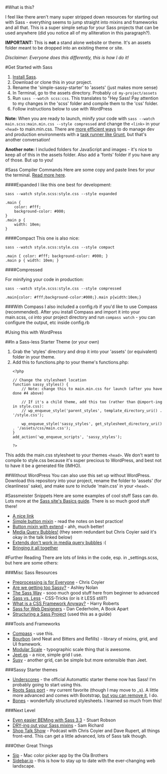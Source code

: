 
#What is this?

I feel like there aren't many super stripped down resources for starting out with Sass - everything seems to jump straight into mixins and frameworks and all that. This is a super simple setup for your Sass projects that can be used anywhere (did you notice all of my alliteration in this paragraph?).

**IMPORTANT:** This is **not** a stand alone website or theme. It's an assets folder meant to be dropped into an existing theme or site.

_Disclaimer: Everyone does this differently, this is how I do it!_

#Get Started with Sass

1. [Install Sass](http://sass-lang.com/install).
2. Download or clone this in your project.
3. Rename the 'simple-sassy-starter' to 'assets' (just makes more sense)
3. In Terminal, go to the assets directory. Probably ```cd my-project/assets```
4. Run ```sass --watch scss:css```. This translates to "Hey Sass! Pay attention to my changes in the 'scss' folder and compile them to the 'css' folder.
5. Follow instructions below to use with WordPress

**Note:** When you are ready to launch, minify your code with 
```sass --watch main.scss:main.min.css --style compressed``` 
and change the ```<link>``` in your ```<head>``` to main.min.css. There are [more efficient ways](http://addyosmani.com/blog/environment-specific-builds-with-grunt-gulp-or-broccoli/) to do manage dev and production environments with a [task runner like Grunt](http://blog.cozycloud.cc/technic/2014/06/18/task-runners-comparison/), but that's another conversation!

**Another note:** I included folders for JavaScript and images - it's nice to keep all of this in the assets folder. Also add a 'fonts' folder if you have any of those. But up to you!

#Sass Compiler Commands
Here are some copy and paste lines for your the terminal. [Read more here](http://sass-lang.com/documentation/file.SASS_REFERENCE.html#output_style).

####Expanded
I like this one best for development:

```sass --watch style.scss:style.css --style expanded```

	.main {
		color: #fff;
		background-color: #000;
	}
	.main p {
		width: 10em;
	}

####Compact
This one is also nice:

```sass --watch style.scss:style.css --style compact```

	.main { color: #fff; background-color: #000; }
	.main p { width: 10em; }


####Compressed

For minifying your code in production:

```sass --watch style.scss:style.css --style compressed```

	.main{color: #fff;background-color:#000;}.main p{width:10em;}

###With Compass
I also included a config.rb if you'd like to use Compass (recommended). After you install Compass and import it into your main.scss, ```cd``` into your project directory and run ```compass watch``` - you can configure the output, etc inside config.rb

#Using this with WordPress

##In a Sass-less Starter Theme (or your own)
1. Grab the 'styles' directory and drop it into your 'assets' (or equivalent) folder in your theme.
2. Add this to functions.php to your theme's functions.php:
	```
	<?php

	// Change the stylesheet location
	function sassy_styles() {
		// Note: change this to main.min.css for launch (after you have done #4 above)
		
		// If it's a child theme, add this too (rather than @import-ing in style.css):
		// wp_enqueue_style('parent_styles', template_directory_uri() . '/style.css');

		wp_enqueue_style('sassy_styles', get_stylesheet_directory_uri() . '/assets/css/main.css');
	}
	add_action('wp_enqueue_scripts', 'sassy_styles');

	?>

This adds the main.css stylesheet to your themes ```<head>```. We don't want to compile to style.css because it's super precious to WordPress, and best not to have it be a generated file (IMHO).

##Without WordPress
You can also use this set up without WordPress. Download this repository into your project, rename the folder to 'assets' (for cleanliness' sake), and make sure to include 'main.css' in your ```<head>```.


#Sassmeister Snippets
Here are some examples of cool stuff Sass can do. Lots more at the [Sass site's Basics guide](http://sass-lang.com/guide). There is so much good stuff there!

* [A nice link](http://sassmeister.com/gist/1f63b704f89523b8120c)
* [Simple button mixin](http://sassmeister.com/gist/ad8fa52ea853d84da153) - read the notes on best practice!
* [Button mixin with extend](http://sassmeister.com/gist/9eca4dbb5ac01a5d8f60) - ahh, much better!
* [Media Query Bubbles!](http://sassmeister.com/gist/17f99ab2d74c46ca3cb9) (they seem redundant but Chris Coyier said it's okay in the talk linked below)
* [Extends don't work in media query bubbles](http://sassmeister.com/gist/98f202071af56724dd5a) :(
* [Bringing it all together](http://sassmeister.com/gist/75ac05abccc78d47171c)



#Further Reading
There are lots of links in the code, esp. in _settings.scss, but here are some others:

###Misc Sass Resources

* [Preprocessing is for Everyone](http://aneventapart.com/news/post/preprocessing-is-for-everybody-chris-coyier-an-event-apart-video-css-sass) - Chris Coyier
* [Are we getting too Sassy?](http://ashleynolan.co.uk/blog/are-we-getting-too-sassy) - Ashley Nolan
* [The Sass Way](http://thesassway.com/) - sooo much good stuff here from beginner to advanced
* [Sass vs. Less](http://css-tricks.com/sass-vs-less/) - CSS-Tricks (or is it LESS still?)
* [What is a CSS Framework Anyway?](http://vimeo.com/95734680) - Harry Roberts
* [Sass for Web Designers](http://www.abookapart.com/products/sass-for-web-designers) - Dan Cederholm, A Book Apart
* [Structuring a Sass Project](http://thesassway.com/beginner/how-to-structure-a-sass-project) (used this as a guide)

###Tools and Frameworks

* [Compass](http://compassapp.com) - use this.
* [Bourbon](http://bourbon.io) (and Neat and Bitters and Refills) - library of mixins, grid, and UI framework.
* [Modular Scale](https://github.com/Team-Sass/modular-scale) - typographic scale thing that is awesome.
* [Jeet.gs](http://jeet.gs) - a nice, simple grid I use.
* [Susy](http://susy.oddbird.net) - another grid, can be simple but more extensible than Jeet.

###Sassy Starter themes
* [Underscores](https://github.com/automattic/_s) - the official Automattic starter theme now has Sass! I'm probably going to start using this.
* [Roots Sass port](https://github.com/roots/roots-sass) - my current favorite (though I may move to _s). A little more advanced and comes with Bootstrap, [but you can remove it](http://benword.com/using-roots-theme-without-bootstrap/), I do.
* [Bones](http://themble.com/bones) - wonderfully structured stylesheets. I learned so much from this!

###Next Level

* [Even easier BEMing with Sass 3.3](http://www.alwaystwisted.com/post.php?s=2014-02-27-even-easier-bem-ing-with-sass-33) - Stuart Robson
* [DRY-ing out your Sass mixins](http://alistapart.com/article/dry-ing-out-your-sass-mixins) - Sam Richard
* [Shop Talk Show](http://shoptalkshow.com) - Podcast with Chris Coyier and Dave Rupert, all things front-end. This can get a little advanced, lots of Sass talk though.

###Other Great Things
* [Sip](http://theolabrothers.com/sip/) - Mac color picker app by the Ola Brothers
* [Sidebar.io](http://sidebar.io) - this is how to stay up to date with the ever-changing web landscape.